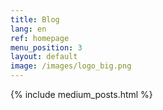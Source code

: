 ```yaml
---
title: Blog
lang: en
ref: homepage
menu_position: 3
layout: default
image: /images/logo_big.png
---
```

{% include medium_posts.html %}
